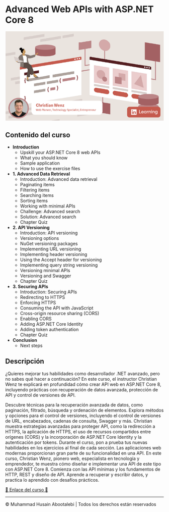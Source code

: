 <!-- ©©©©©©©©©©©©©©©©©©©©©©©© All Rights Are Reserved By Muhammad Husain Abootalebi ©©©©©©©©©©©©©©©©©©©©©©©©©©©©©©©©©© -->

# Advanced Web APIs with ASP.NET Core 8

![Advanced Web APIs with ASP.NET Core 8](../../assets/Courses/Course%20Covers/3%20-%203%20-%20Advanced%20Web%20APIs%20with%20ASP.NET%20Core%208.png)

## Contenido del curso

- **Introduction**
  - Upskill your ASP.NET Core 8 web APIs
  - What you should know
  - Sample application
  - How to use the exercise files
- **1. Advanced Data Retrieval**
  - Introduction: Advanced data retrieval
  - Paginating items
  - Filtering items
  - Searching items
  - Sorting items
  - Working with minimal APIs
  - Challenge: Advanced search
  - Solution: Advanced search
  - Chapter Quiz
- **2. API Versioning**
  - Introduction: API versioning
  - Versioning options
  - NuGet versioning packages
  - Implementing URL versioning
  - Implementing header versioning
  - Using the Accept header for versioning
  - Implementing query string versioning
  - Versioning minimal APIs
  - Versioning and Swagger
  - Chapter Quiz
- **3. Securing APIs**
  - Introduction: Securing APIs
  - Redirecting to HTTPS
  - Enforcing HTTPS
  - Consuming the API with JavaScript
  - Cross-origin resource sharing (CORS)
  - Enabling CORS
  - Adding ASP.NET Core Identity
  - Adding token authentication
  - Chapter Quiz
- **Conclusion**
  - Next steps

## Descripción

¿Quieres mejorar tus habilidades como desarrollador .NET avanzado, pero no sabes qué hacer a continuación? En este curso, el instructor Christian Wenz te explicará en profundidad cómo crear API web en ASP.NET Core 8, incluyendo prácticas con recuperación de datos avanzada, protección de API y control de versiones de API.

Descubre técnicas para la recuperación avanzada de datos, como paginación, filtrado, búsqueda y ordenación de elementos. Explora métodos y opciones para el control de versiones, incluyendo el control de versiones de URL, encabezados, cadenas de consulta, Swagger y más. Christian muestra estrategias avanzadas para proteger API, como la redirección a HTTPS, la aplicación de HTTPS, el uso de recursos compartidos entre orígenes (CORS) y la incorporación de ASP.NET Core Identity y la autenticación por tokens. Durante el curso, pon a prueba tus nuevas habilidades en los ejercicios al final de cada sección. Las aplicaciones web modernas proporcionan gran parte de su funcionalidad en una API. En este curso, Christian Wenz, pionero web, especialista en tecnología y emprendedor, te muestra cómo diseñar e implementar una API de este tipo con ASP.NET Core 8. Comienza con las API mínimas y los fundamentos de HTTP, REST y diseño de API. Aprende a recuperar y escribir datos, y practica lo aprendido con desafíos prácticos.

[🔗 Enlace del curso 🔗](https://www.linkedin.com/learning/advanced-web-apis-with-asp-dot-net-core-8 "Linkedin")

---

© Muhammad Husain Abootalebi | Todos los derechos están reservados

<!-- ©©©©©©©©©©©©©©©©©©©©©©©© All Rights Are Reserved By Muhammad Husain Abootalebi ©©©©©©©©©©©©©©©©©©©©©©©©©©©©©©©©©© -->
